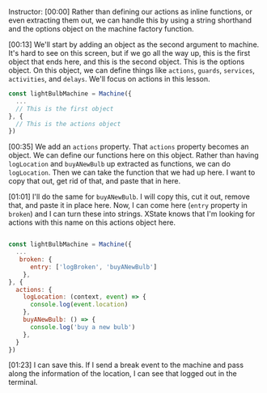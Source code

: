 Instructor: [00:00] Rather than defining our actions as inline functions, or even extracting them out, we can handle this by using a string shorthand and the options object on the machine factory function.

[00:13] We'll start by adding an object as the second argument to machine. It's hard to see on this screen, but if we go all the way up, this is the first object that ends here, and this is the second object. This is the options object. On this object, we can define things like `actions`, `guards`, `services`, `activities`, and `delays`. We'll focus on actions in this lesson.

```js
const lightBulbMachine = Machine({
  ...
  // This is the first object
}, {
  // This is the actions object
})
```

[00:35] We add an `actions` property. That `actions` property becomes an object. We can define our functions here on this object. Rather than having `logLocation` and `buyANewBulb` up extracted as functions, we can do `logLocation`. Then we can take the function that we had up here. I want to copy that out, get rid of that, and paste that in here.

[01:01] I'll do the same for `buyANewBulb`. I will copy this, cut it out, remove that, and paste it in place here. Now, I can come here (`entry` property in `broken`) and I can turn these into strings. XState knows that I'm looking for actions with this name on this actions object here.

```js

const lightBulbMachine = Machine({
  ...
   broken: {
      entry: ['logBroken', 'buyANewBulb']
    },
}, {
  actions: {
    logLocation: (context, event) => {
      console.log(event.location)
    },
    buyANewBulb: () => {
      console.log('buy a new bulb')
    },
  }
})
```

[01:23] I can save this. If I send a break event to the machine and pass along the information of the location, I can see that logged out in the terminal.
